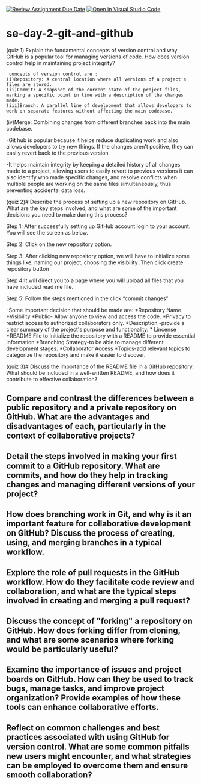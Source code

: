 [![Review Assignment Due Date](https://classroom.github.com/assets/deadline-readme-button-22041afd0340ce965d47ae6ef1cefeee28c7c493a6346c4f15d667ab976d596c.svg)](https://classroom.github.com/a/8wgCKhpZ)
[![Open in Visual Studio Code](https://classroom.github.com/assets/open-in-vscode-2e0aaae1b6195c2367325f4f02e2d04e9abb55f0b24a779b69b11b9e10269abc.svg)](https://classroom.github.com/online_ide?assignment_repo_id=18411520&assignment_repo_type=AssignmentRepo)
# se-day-2-git-and-github


(quiz 1) Explain the fundamental concepts of version control and why GitHub is a popular tool for managing versions of code. How does version control help in maintaining project integrity?

     concepts of version control are :
    (i)Repository: A central location where all versions of a project's files are stored. 
    (ii)Commit: A snapshot of the current state of the project files, marking a specific point in time with a description of the changes made. 
    (iii)Branch: A parallel line of development that allows developers to work on separate features without affecting the main codebase. 
   (iv)Merge: Combining changes from different branches back into the main codebase.
 

-Git hub is popular because it helps reduce duplicating work and also  allows developers to try new things. If the changes aren't positive, they can easily revert back to the previous version


-It helps maintain integrity by keeping a detailed history of all changes made to a project, allowing users to easily revert to previous versions it can also  identify who made specific changes, and resolve conflicts when multiple people are working on the same files simultaneously, thus preventing accidental data loss.

 (quiz 2)# Describe the process of setting up a new repository on GitHub. What are the key steps involved, and what are some of the important decisions you need to make during this process?

  Step 1: After successfully setting up GitHub account login to your account. You will see the screen as below.

  Step 2: Click on the new repository option.


  Step 3: After clicking new repository option, we will have to initialize some things like, naming our project, choosing the visibility .Then click create 
repository button

   Step 4:It will direct you to a page where you will upload all files that you have included read me file.

  Step 5: Follow the steps mentioned in the  click “commit changes”


-Some important decision that should be made are:
     *Repository Name
     *Visibility
     *Public- Allow anyone to view and access the code. 
     *Privacy to restrict access to authorized collaborators only. 
     *Description -provide a clear summary of the project's purpose and functionality. 
     * Lincense
     *README File to Initialize the repository with a README to provide essential information 
     *Branching Strategy-to be able to manage different development stages. 
      *Collaborator Access
      *Topics-add relevant topics to categorize the repository and make it easier to discover. 

(quiz 3)# Discuss the importance of the README file in a GitHub repository. What should be included in a well-written README, and how does it contribute to effective collaboration?

## Compare and contrast the differences between a public repository and a private repository on GitHub. What are the advantages and disadvantages of each, particularly in the context of collaborative projects?

## Detail the steps involved in making your first commit to a GitHub repository. What are commits, and how do they help in tracking changes and managing different versions of your project?

## How does branching work in Git, and why is it an important feature for collaborative development on GitHub? Discuss the process of creating, using, and merging branches in a typical workflow.

## Explore the role of pull requests in the GitHub workflow. How do they facilitate code review and collaboration, and what are the typical steps involved in creating and merging a pull request?

## Discuss the concept of "forking" a repository on GitHub. How does forking differ from cloning, and what are some scenarios where forking would be particularly useful?

## Examine the importance of issues and project boards on GitHub. How can they be used to track bugs, manage tasks, and improve project organization? Provide examples of how these tools can enhance collaborative efforts.

## Reflect on common challenges and best practices associated with using GitHub for version control. What are some common pitfalls new users might encounter, and what strategies can be employed to overcome them and ensure smooth collaboration?
